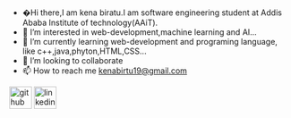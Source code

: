 - �Hi there,I am kena biratu.I am software engineering student at Addis Ababa Institute of technology(AAiT).
- 👀 I’m interested in web-development,machine learning and AI...
- 🌱 I’m currently learning web-development and programing language, like c++,java,phyton,HTML,CSS...
- 💞️ I’m looking to collaborate 
- 📫 How to reach me
        kenabirtu19@gmail.com

<!---
kena124/kena124 is a ✨ special ✨ repository because its `README.md` (this file) appears on your GitHub profile.
You can click the Preview link to take a look at your changes.
--->
[<img src='https://cdn.jsdelivr.net/npm/simple-icons@3.0.1/icons/github.svg' alt='github' height='40'>](https://github.com/kena124)  [<img src='https://cdn.jsdelivr.net/npm/simple-icons@3.0.1/icons/linkedin.svg' alt='linkedin' height='40'>](https://linkedin.com/kena-biratu) 
